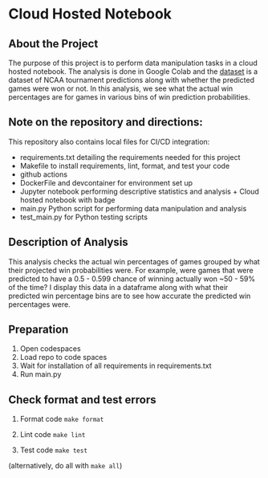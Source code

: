 # Cloud Hosted Notebook

## About the Project
The purpose of this project is to perform data manipulation tasks in a cloud hosted notebook. The analysis is done in Google Colab and the [dataset]("https://github.com/fivethirtyeight/data/tree/master/historical-ncaa-forecasts") is a dataset of NCAA tournament predictions along with whether the predicted games were won or not. In this analysis, we see what the actual win percentages are for games in various bins of win prediction probabilities. 


## Note on the repository and directions:
This repository also contains local files for CI/CD integration:
* requirements.txt detailing the requirements needed for this project
* Makefile to install requirements, lint, format, and test your code
* github actions 
* DockerFile and devcontainer for environment set up
* Jupyter notebook performing descriptive statistics and analysis + Cloud hosted notebook with badge
* main.py Python script for performing data manipulation and analysis
* test_main.py for Python testing scripts


## Description of Analysis
This analysis checks the actual win percentages of games grouped by what their projected win probabilities were. For example, were games that were predicted to have a 0.5 - 0.599 chance of winning actually won ~50 - 59% of the time? I display this data in a dataframe along with what their predicted win percentage bins are to see how accurate the predicted win percentages were. 


## Preparation
1. Open codespaces 
2. Load repo to code spaces
3. Wait for installation of all requirements in requirements.txt
4. Run main.py  

## Check format and test errors
1. Format code `make format`

2. Lint code `make lint`

3. Test code `make test`

(alternatively, do all with `make all`)





